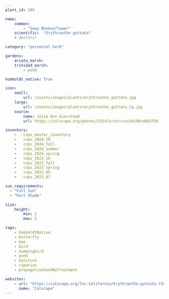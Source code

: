 ```yaml
---
plant_id: 185 

name: 
    common: 
        - "Seep Monkeyflower"  
    scientific:  "Erythranthe guttata"  
    # dentata? 

category: "perennial herb"

gardens:
    arcata_marsh:
    trinidad_marsh:
        - pond

humboldt_native: True

icon: 
    small: 
        url: /assets/images/plants/erythranthe_guttata.jpg 
    large: 
        url: /assets/images/plants/erythranthe_guttata_lg.jpg 
    source: 
        name: Julie Ann Kierstead 
        url: https://calscape.org/photos/2524?srchcr=sc64190cdb63f56

inventory: 
    -   cnps_master_inventory
    -   cnps_2024_10
    -   cnps_2024_fall
    -   cnps_2024_summer
    -   cnps_2024_spring
    -   cnps_2023_10
    -   cnps_2023_fall
    -   cnps_2023_spring
    -   cnps_2023_05 
    -   cnps_2023_07 

sun_requirements:
  - "Full Sun"
  - "Part Shade"

size:
    height: 
        min: 2 
        max: 5

tags:
    - humboldtNative
    - butterfly
    - bee
    - bird
    - hummingbird
    - pond
    - moisture
    - riparian
    - propagationSeedNoTreatment

websites:
    - url: "https://calscape.org/loc-California/Erythranthe-guttata-(Seep-Monkey-Flower)"
      name: "Calscape"
---
```

